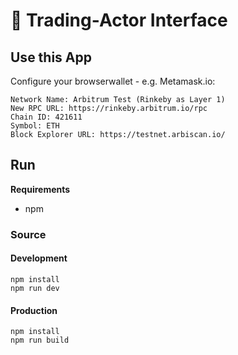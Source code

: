 # 🦕 Trading-Actor Interface

## Use this App
Configure your browserwallet - e.g. Metamask.io:

``` 
Network Name: Arbitrum Test (Rinkeby as Layer 1)   
New RPC URL: https://rinkeby.arbitrum.io/rpc  
Chain ID: 421611   
Symbol: ETH   
Block Explorer URL: https://testnet.arbiscan.io/    
``` 

## Run

**Requirements**

- npm

### Source

#### Development
```
npm install
npm run dev
```

#### Production
```
npm install
npm run build
```
